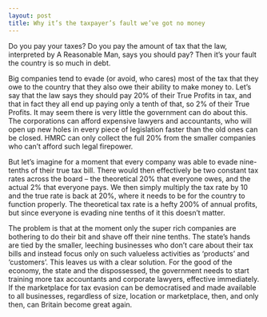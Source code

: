 ```yaml
---
layout: post
title: Why it’s the taxpayer’s fault we’ve got no money
---
```

Do you pay your taxes? Do you pay the amount of tax that the law, interpreted by A Reasonable Man, says you should pay? Then it’s your fault the country is so much in debt.

Big companies tend to evade (or avoid, who cares) most of the tax that they owe to the country that they also owe their ability to make money to. Let’s say that the law says they should pay 20% of their True Profits in tax, and that in fact they all end up paying only a tenth of that, so 2% of their True Profits. It may seem there is very little the government can do about this. The corporations can afford expensive lawyers and accountants, who will open up new holes in every piece of legislation faster than the old ones can be closed. HMRC can only collect the full 20% from the smaller companies who can’t afford such legal firepower.

But let’s imagine for a moment that every company was able to evade nine-tenths of their true tax bill. There would then effectively be two constant tax rates across the board – the theoretical 20% that everyone owes, and the actual 2% that everyone pays. We then simply multiply the tax rate by 10 and the true rate is back at 20%, where it needs to be for the country to function properly. The theoretical tax rate is a hefty 200% of annual profits, but since everyone is evading nine tenths of it this doesn’t matter.

The problem is that at the moment only the super rich companies are bothering to do their bit and shave off their nine tenths. The state’s hands are tied by the smaller, leeching businesses who don’t care about their tax bills and instead focus only on such valueless activities as ‘products’ and ‘customers’. This leaves us with a clear solution. For the good of the economy, the state and the dispossessed, the government needs to start training more tax accountants and corporate lawyers, effective immediately. If the marketplace for tax evasion can be democratised and made available to all businesses, regardless of size, location or marketplace, then, and only then, can Britain become great again.